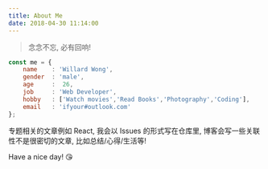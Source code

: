 ```yaml
---
title: About Me
date: 2018-04-30 11:14:00
---
```


> 念念不忘, 必有回响!

```js
const me = {
    name    : 'Willard Wong',
    gender  : 'male',
    age     :  26,
    job     : 'Web Developer',
    hobby   : ['Watch movies','Read Books','Photography','Coding'],
    email   : 'ifyour#outlook.com'
};
```

<div class="tip">
专题相关的文章例如 React, 我会以 Issues 的形式写在仓库里, 博客会写一些关联性不是很密切的文章, 比如总结/心得/生活等!
</div>

Have a nice day! 😘